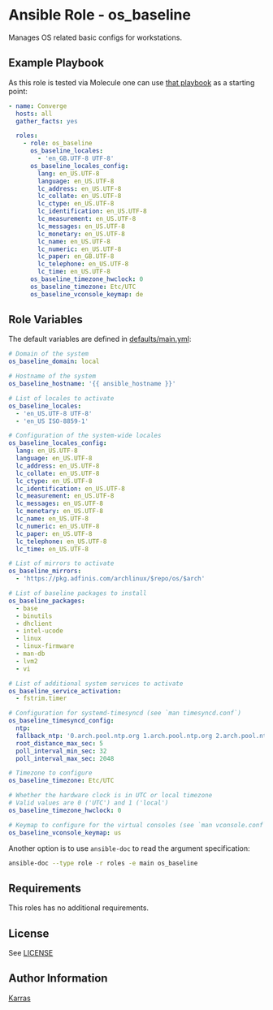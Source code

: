 # Ansible Role - os\_baseline

Manages OS related basic configs for workstations.

## Example Playbook

As this role is tested via Molecule one can use [that
playbook](./molecule/default/converge.yml) as a starting point:

```yaml
- name: Converge
  hosts: all
  gather_facts: yes

  roles:
    - role: os_baseline
      os_baseline_locales:
        - 'en_GB.UTF-8 UTF-8'
      os_baseline_locales_config:
        lang: en_US.UTF-8
        language: en_US.UTF-8
        lc_address: en_US.UTF-8
        lc_collate: en_US.UTF-8
        lc_ctype: en_US.UTF-8
        lc_identification: en_US.UTF-8
        lc_measurement: en_US.UTF-8
        lc_messages: en_US.UTF-8
        lc_monetary: en_US.UTF-8
        lc_name: en_US.UTF-8
        lc_numeric: en_US.UTF-8
        lc_paper: en_GB.UTF-8
        lc_telephone: en_US.UTF-8
        lc_time: en_US.UTF-8
      os_baseline_timezone_hwclock: 0
      os_baseline_timezone: Etc/UTC
      os_baseline_vconsole_keymap: de
```

## Role Variables

The default variables are defined in [defaults/main.yml](./defaults/main.yml):

```yaml
# Domain of the system
os_baseline_domain: local

# Hostname of the system
os_baseline_hostname: '{{ ansible_hostname }}'

# List of locales to activate
os_baseline_locales:
  - 'en_US.UTF-8 UTF-8'
  - 'en_US ISO-8859-1'

# Configuration of the system-wide locales
os_baseline_locales_config:
  lang: en_US.UTF-8
  language: en_US.UTF-8
  lc_address: en_US.UTF-8
  lc_collate: en_US.UTF-8
  lc_ctype: en_US.UTF-8
  lc_identification: en_US.UTF-8
  lc_measurement: en_US.UTF-8
  lc_messages: en_US.UTF-8
  lc_monetary: en_US.UTF-8
  lc_name: en_US.UTF-8
  lc_numeric: en_US.UTF-8
  lc_paper: en_US.UTF-8
  lc_telephone: en_US.UTF-8
  lc_time: en_US.UTF-8

# List of mirrors to activate
os_baseline_mirrors:
  - 'https://pkg.adfinis.com/archlinux/$repo/os/$arch'

# List of baseline packages to install
os_baseline_packages:
  - base
  - binutils
  - dhclient
  - intel-ucode
  - linux
  - linux-firmware
  - man-db
  - lvm2
  - vi

# List of additional system services to activate
os_baseline_service_activation:
  - fstrim.timer

# Configuration for systemd-timesyncd (see `man timesyncd.conf`)
os_baseline_timesyncd_config:
  ntp:
  fallback_ntp: '0.arch.pool.ntp.org 1.arch.pool.ntp.org 2.arch.pool.ntp.org 3.arch.pool.ntp.org'
  root_distance_max_sec: 5
  poll_interval_min_sec: 32
  poll_interval_max_sec: 2048

# Timezone to configure
os_baseline_timezone: Etc/UTC

# Whether the hardware clock is in UTC or local timezone
# Valid values are 0 ('UTC') and 1 ('local')
os_baseline_timezone_hwclock: 0

# Keymap to configure for the virtual consoles (see `man vconsole.conf`)
os_baseline_vconsole_keymap: us
```

Another option is to use `ansible-doc` to read the argument specification:

```sh
ansible-doc --type role -r roles -e main os_baseline
```

## Requirements

This roles has no additional requirements.

## License

See [LICENSE](./LICENSE)

## Author Information

[Karras](https://github.com/karras)
